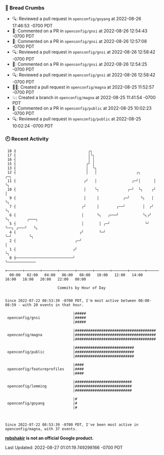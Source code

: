 ### 🍞 Bread Crumbs

 * 🔍: Reviewed a pull request in  `openconfig/goyang` at 2022-08-26 17:46:53 -0700 PDT
 * 💬: Commented on a PR in  `openconfig/gnsi` at 2022-08-26 12:54:43 -0700 PDT
 * 💬: Commented on a PR in  `openconfig/gnsi` at 2022-08-26 12:57:08 -0700 PDT
 * 🔍: Reviewed a pull request in  `openconfig/gnsi` at 2022-08-26 12:58:42 -0700 PDT
 * 💬: Commented on a PR in  `openconfig/gnsi` at 2022-08-26 12:54:25 -0700 PDT
 * 🔍: Reviewed a pull request in  `openconfig/gnsi` at 2022-08-26 12:58:42 -0700 PDT
 * ✍🏼: Created a pull request in `openconfig/magna` at 2022-08-25 11:52:57 -0700 PDT
 * 💥: Created a branch in `openconfig/magna` at 2022-08-25 11:41:54 -0700 PDT
 * 💬: Commented on a PR in  `openconfig/public` at 2022-08-25 10:02:23 -0700 PDT
 * 🔍: Reviewed a pull request in  `openconfig/public` at 2022-08-25 10:02:24 -0700 PDT

### 🕘 Recent Activity
```
 18 ┼                                 ╭╮
 17 ┤                                 │╰╮
 16 ┤                                 │ │
 15 ┤                                ╭╯ │
 13 ┤                                │  ╰╮
 12 ┤                                │   │                  ╭╮      ╭─╮
 11 ┤                               ╭╯   │                ╭─╯│      │ ╰╮
 10 ┤                               │    ╰╮             ╭─╯  ╰╮    ╭╯  │
  9 ┤                               │     │           ╭─╯     ╰╮   │   ╰╮
  7 ┤                              ╭╯     │        ╭──╯        │  ╭╯    ╰╮
  6 ┤                              │      ╰╮   ╭───╯           ╰╮╭╯      ╰╮        ╭───╮
  5 ┤                              │       │ ╭─╯                ╰╯        ╰──╮ ╭───╯   ╰╮
  4 ┤                             ╭╯       ╰─╯                               ╰─╯        ╰╮
  2 ┤                           ╭─╯                                                      │
  1 ┤                          ╭╯                                                        ╰╮
  0 ┼──────────────────────────╯                                                          ╰─────────────
    +───────+───────+───────+───────+───────+───────+───────+───────+───────+───────+───────+───────+────
  00:00   02:00   04:00   06:00   08:00   10:00   12:00   14:00   16:00   18:00   20:00   22:00   00:00   

						Commits by Hour of Day


Since 2022-07-22 08:53:39 -0700 PDT, I'm most active between 08:00-08:59 - with 20 events in that hour.

```



```
                               |#####
 openconfig/gnsi               |#####
                               |#####

                               |#####################################
 openconfig/magna              |#####################################
                               |#####################################

                               |###########################
 openconfig/public             |###########################
                               |###########################

                               |####
 openconfig/featureprofiles    |####
                               |####

                               |##########################
 openconfig/lemming            |##########################
                               |##########################

                               |#
 openconfig/goyang             |#
                               |#



Since 2022-07-22 08:53:39 -0700 PDT, I've been most active in openconfig/magna, with 37 events.

```
**[robshakir](mailto:robjs@google.com) is not an official Google product.**  


Last Updated: 2022-08-27 01:01:19.749298166 -0700 PDT
